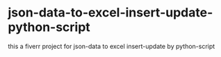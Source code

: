 # json-data-to-excel-insert-update-python-script
this a fiverr project for json-data to excel insert-update by python-script
